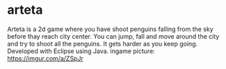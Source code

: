 # arteta
Arteta is a 2d game where you have shoot penguins falling from the sky before thay reach city center. You can jump, fall and move around the city and try to shoot all the penguins. It gets harder as you keep going.
Developed with Eclipse using Java. 
ingame picture: https://imgur.com/a/ZSpJr
